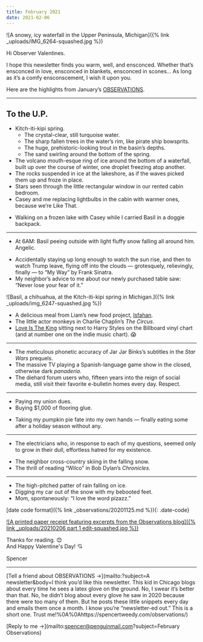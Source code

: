 ```yaml
---
title: February 2021
date: 2021-02-06
---
```


![A snowy, icy waterfall in the Upper Peninsula, Michigan]({% link _uploads/IMG_6264-squashed.jpg %})

Hi Observer Valentines.

I hope this newsletter finds you warm, well, and ensconced. Whether that’s ensconced in love, ensconced in blankets, ensconced in scones… As long as it’s a comfy ensconscement, I wish it upon you.

Here are the highlights from January’s [OBSERVATIONS](https://spencertweedy.com/observations).

***

## To the U.P.

* Kitch-iti-kipi spring.
	* The crystal-clear, still turquoise water.
	* The sharp fallen trees in the water’s rim, like pirate ship bowsprits.
	* The huge, prehistoric-looking trout in the basin’s depths.
	* The sand swirling around the bottom of the spring.
* The volcano mouth-esque ring of ice around the bottom of a waterfall, built up over the course of winter, one droplet freezing atop another.
* The rocks suspended in ice at the lakeshore, as if the waves picked them up and froze in place.
* Stars seen through the little rectangular window in our rented cabin bedroom.
* Casey and me replacing lightbulbs in the cabin with warmer ones, because we’re Like That.
- Walking on a frozen lake with Casey while I carried Basil in a doggie backpack.

***

* At 6AM: Basil peeing outside with light fluffy snow falling all around him. Angelic.
- Accidentally staying up long enough to watch the sun rise, and then to watch Trump leave, flying off into the clouds — grotesquely, relievingly, finally — to “My Way” by Frank Sinatra.
- My neighbor’s advice to me about our newly purchased table saw: “Never lose your fear of it.”

![Basil, a chihuahua, at the Kitch-iti-kipi spring in Michigan.]({% link _uploads/img_6247-squashed.jpg %})

- A delicious meal from Liam’s new food project, [Isfahan](https://www.eatisfahan.com/).
- The little actor monkeys in Charlie Chaplin’s *The Circus*.
- [Love Is The King](https://jefftweedy.bandcamp.com/album/love-is-the-king) sitting next to Harry Styles on the Billboard vinyl chart (and at number one on the indie music chart). 😱

***

* The meticulous phonetic accuracy of Jar Jar Binks’s subtitles in the *Star Wars* prequels.
* The massive TV playing a Spanish-language game show in the closed, otherwise dark *panadería*.
* The diehard forum users who, fifteen years into the reign of social media, still visit their favorite e-bulletin homes every day. Respect.

***

- Paying my union dues.
- Buying $1,000 of flooring glue.
* Taking my pumpkin pie fate into my own hands — finally eating some after a holiday season without any.

***

- The electricians who, in response to each of my questions, seemed only to grow in their dull, effortless hatred for my existence.
* The neighbor cross-country skiing in the falling snow.
* The thrill of reading “Wilco” in Bob Dylan’s *Chronicles*.

***

* The high-pitched patter of rain falling on ice.
* Digging my car out of the snow with my bebooted feet.
* Mom, spontaneously: “I love the word pizazz.”

[date code format]({% link _observations/20201125.md %}){: .date-code}

[![A printed paper receipt featuring excerpts from the Observations blog]({% link _uploads/20210206 part 1 edit-squashed.jpg %})](https://www.instagram.com/p/CK97bPcnrE7/)

Thanks for reading. 😊  
And Happy Valentine's Day! 💘

Spencer

***

[Tell a friend about OBSERVATIONS &rarr;](mailto:?subject=A newsletter&body=I think you’d like this newsletter. This kid in Chicago blogs about every time he sees a latex glove on the ground. No, I swear it‘s better than that. No, he didn’t blog about every glove he saw in 2020 because there were too many of them. But he posts these little snippets every day and emails them once a month. I know you’re “newsletter-ed out.” This is a short one. Trust me!%0A%0Ahttps://spencertweedy.com/observations/)

[Reply to me &rarr;](mailto:spencer@penguinmail.com?subject=February Observations)
